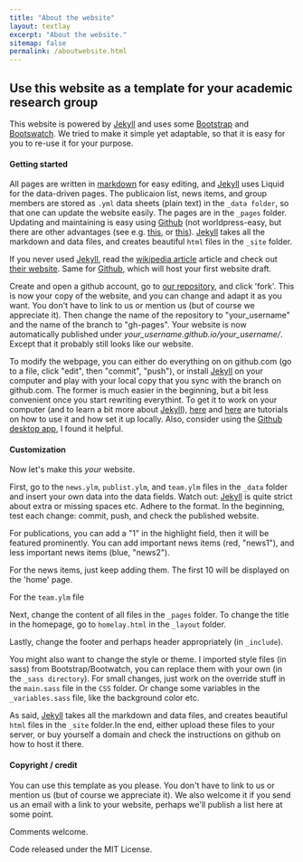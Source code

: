 ```yaml
---
title: "About the website"
layout: textlay
excerpt: "About the website."
sitemap: false
permalink: /aboutwebsite.html
---
```


## Use this website as a template for your academic research group

This website is powered by [Jekyll](https://jekyllrb.com) and uses some [Bootstrap](http://www.getbootstrap.com) and  [Bootswatch](http://www.bootswatch.com). We tried to make it simple yet adaptable, so that it is easy for you to re-use it for your purpose. 

#### Getting started
All pages are written in [markdown](https://github.com/adam-p/markdown-here/wiki/Markdown-Cheatsheet) for easy editing, and [Jekyll](https://jekyllrb.com) uses Liquid for the data-driven pages. The publicaion list, news items, and group members are stored as `.yml` data sheets (plain text) in the `_data folder`, so that one can update the website easily. The pages are in the `_pages` folder. Updating and maintaining is easy using [Github](http://www.github.com) (not worldpress-easy, but there are other advantages (see e.g. [this](https://www.taniarascia.com/make-a-static-website-with-jekyll/), or [this](http://www.webdesignerdepot.com/2015/11/jekyll-against-the-rest-of-the-world/)). [Jekyll](https://jekyllrb.com) takes all the markdown and data files, and creates beautiful `html` files in the `_site` folder.

If you never used [Jekyll](https://jekyllrb.com), read the [wikipedia article](https://en.wikipedia.org/wiki/Jekyll_(software)) article and check out [their website](https://jekyllrb.com). Same for [Github](http://www.github.com), which will host your first website draft. 

Create and open a github account, go to [our repository](https://github.com/allanlab/allanlab), and click 'fork'. This is now your copy of the website, and you can change and adapt it as you want. You don't have to link to us or mention us (but of course we appreciate it). Then change the name of the repository to "your_username" and the name of the branch to "gh-pages".  Your website is now automatically published under *your_username.github.io/your_username/*. Except that it probably still looks like our website. 

To modify the webpage, you can either do everything on on github.com (go to a file, click "edit", then "commit", "push"), or install  [Jekyll](https://jekyllrb.com) on your computer and play with your local copy that you sync with the branch on github.com.  The former is much easier in the beginning, but a bit less convenient once you start rewriting everythint. To get it to work on your computer (and to learn a bit more about [Jekyll](https://jekyllrb.com)), [here](https://www.taniarascia.com/make-a-static-website-with-jekyll/) and [here](https://scotch.io/tutorials/getting-started-with-jekyll-plus-a-free-bootstrap-3-starter-theme) are tutorials on how to use it and how set it up locally. Also, consider using the [Github desktop app](http://www.desktop.github.com), I found it helpful.  

#### Customization
Now let's make this *your* website. 

First, go to the `news.ylm`, `publist.ylm`, and `team.ylm` files in the `_data` folder and insert your own data into the data fields. Watch out:  [Jekyll](https://jekyllrb.com) is quite strict about extra or missing spaces etc. Adhere to the format. In the beginning, test each change: commit, push, and check the published website.

For publications, you can add a "1" in the highlight field, then it will be featured prominently. You can add important  news items (red, "news1"), and less important  news items (blue, "news2").

For the news items, just keep adding them. The first 10 will be displayed on the 'home' page.

For the `team.ylm` file

Next, change the content of all files in the `_pages` folder.  To change the title in the homepage, go to `homelay.html` in the `_layout` folder.

Lastly, change the footer and perhaps header appropriately (in `_include`).

You might also want to change the style or theme. I imported style files (in sass) from Bootstrap/Bootwatch, you can replace them with your own (in the `_sass directory`). For small changes, just work on the override stuff in the `main.sass` file in the `CSS` folder. Or change some variables in the `_variables.sass` file, like the background color etc. 

As said, [Jekyll](https://jekyllrb.com) takes all the markdown and data files, and creates beautiful `html` files in the `_site` folder.In the end, either upload these files  to your server, or buy yourself a domain and check the instructions on github on how to host it there.

#### Copyright / credit

You can use this template as you please. You don't have to link to us or mention us (but of course we appreciate it). We also welcome it if you send us an email with a link to your website, perhaps we'll publish a list here at some point. 

Comments welcome.

Code released under the MIT License. 



